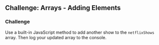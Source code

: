## Challenge: Arrays - Adding Elements

### Challenge

Use a built-in JavaScript method to add another show to the `netflixShows` array. Then log your updated array to the console.